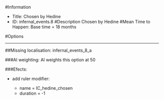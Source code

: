 #Information
 - Title: Chosen by Hedine
 - ID: infernal_events.8
#Description
Chosen by Hedine
#Mean Time to Happen:
Base time = 18 months

#Options

___
##Missing localisation: infernal_events_8_a

###AI weighting:
AI weights this option at 50


###Efects:<ul><li>add ruler modifier:</li><ul><li>name = IC_hedine_chosen</li><li>duration = -1</li></ul></ul>
